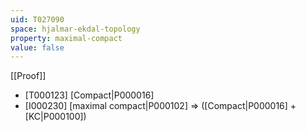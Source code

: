 ```yaml
---
uid: T027090
space: hjalmar-ekdal-topology
property: maximal-compact
value: false
---
```

[[Proof]]

* [T000123] [Compact|P000016]
* [I000230] [maximal compact|P000102] => ([Compact|P000016] + [KC|P000100])

